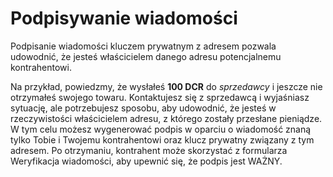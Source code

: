 # Podpisywanie wiadomości

Podpisanie wiadomości kluczem prywatnym z adresem pozwala udowodnić, że jesteś właścicielem danego adresu potencjalnemu kontrahentowi.

Na przykład, powiedzmy, że wysłałeś **100 DCR** do _sprzedawcy_ i jeszcze nie otrzymałeś swojego towaru. Kontaktujesz się z sprzedawcą i wyjaśniasz sytuację, ale potrzebujesz sposobu, aby udowodnić, że jesteś w rzeczywistości właścicielem adresu, z którego zostały przesłane pieniądze. W tym celu możesz wygenerować podpis w oparciu o wiadomość znaną tylko Tobie i Twojemu kontrahentowi oraz klucz prywatny związany z tym adresem. Po otrzymaniu, kontrahent może skorzystać z formularza Weryfikacja wiadomości, aby upewnić się, że podpis jest WAŻNY.
